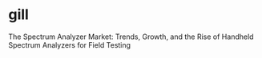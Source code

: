 # gill
The Spectrum Analyzer Market: Trends, Growth, and the Rise of Handheld Spectrum Analyzers for Field Testing
